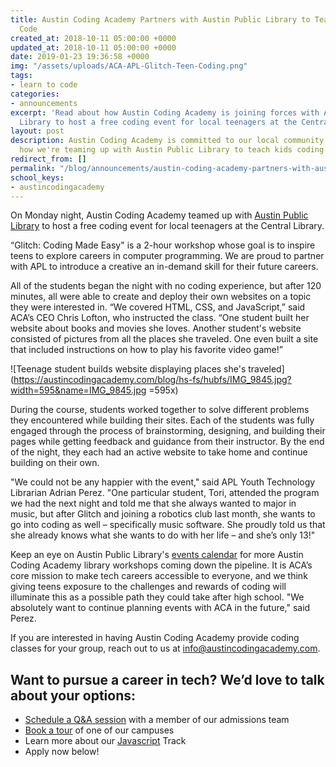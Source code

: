 ```yaml
---
title: Austin Coding Academy Partners with Austin Public Library to Teach Teens to
  Code
created_at: 2018-10-11 05:00:00 +0000
updated_at: 2018-10-11 05:00:00 +0000
date: 2019-01-23 19:36:58 +0000
img: "/assets/uploads/ACA-APL-Glitch-Teen-Coding.png"
tags:
- learn to code
categories:
- announcements
excerpt: 'Read about how Austin Coding Academy is joining forces with Austin Public
  Library to host a free coding event for local teenagers at the Central Library:'
layout: post
description: Austin Coding Academy is committed to our local community. Read about
  how we're teaming up with Austin Public Library to teach kids coding.
redirect_from: []
permalink: "/blog/announcements/austin-coding-academy-partners-with-austin-public-library-to-teach-teens-to-code/"
school_keys:
- austincodingacademy
---
```

On Monday night, Austin Coding Academy teamed up with [Austin Public Library](http://library.austintexas.gov/) to host a free coding event for local teenagers at the Central Library.

“Glitch: Coding Made Easy" is a 2-hour workshop whose goal is to inspire teens to explore careers in computer programming. We are proud to partner with APL to introduce a creative an in-demand skill for their future careers.

All of the students began the night with no coding experience, but after 120 minutes, all were able to create and deploy their own websites on a topic they were interested in. “We covered HTML, CSS, and JavaScript,” said ACA’s CEO Chris Lofton, who instructed the class. “One student built her website about books and movies she loves. Another student's website consisted of pictures from all the places she traveled. One even built a site that included instructions on how to play his favorite video game!”

!\[Teenage student builds website displaying places she's traveled\](https://austincodingacademy.com/blog/hs-fs/hubfs/IMG_9845.jpg?width=595&name=IMG_9845.jpg =595x)

During the course, students worked together to solve different problems they encountered while building their sites. Each of the students was fully engaged through the process of brainstorming, designing, and building their pages while getting feedback and guidance from their instructor. By the end of the night, they each had an active website to take home and continue building on their own.

"We could not be any happier with the event," said APL Youth Technology Librarian Adrian Perez. "One particular student, Tori, attended the program we had the next night and told me that she always wanted to major in music, but after Glitch and joining a robotics club last month, she wants to go into coding as well – specifically music software. She proudly told us that she already knows what she wants to do with her life – and she’s only 13!"

Keep an eye on Austin Public Library's [events calendar](https://library.austintexas.gov/events/calendar?loc=3939) for more Austin Coding Academy library workshops coming down the pipeline. It is ACA’s core mission to make tech careers accessible to everyone, and we think giving teens exposure to the challenges and rewards of coding will illuminate this as a possible path they could take after high school. "We absolutely want to continue planning events with ACA in the future," said Perez.

If you are interested in having Austin Coding Academy provide coding classes for your group, reach out to us at info@austincodingacademy.com.

## Want to pursue a career in tech? We’d love to talk about your options:

* [Schedule a Q&A session](https://acaappointment.acuityscheduling.com/schedule.php?appointmentType=1406673) with a member of our admissions team
* [Book a tour](https://info.austincodingacademy.com/schedule-a-tour) of one of our campuses
* Learn more about our [Javascript](https://austincodingacademy.com/javascript/) Track
* Apply now below!